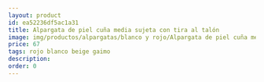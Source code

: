 ```yaml
---
layout: product
id: ea52236df5ac1a31
title: Alpargata de piel cuña media sujeta con tira al talón 
image: img/productos/alpargatas/blanco y rojo/Alpargata de piel cuña media sujeta con tira al talón =67 =rojo blanco beige gaimo.webp
price: 67 
tags: rojo blanco beige gaimo
description: 
order: 0
---
```

